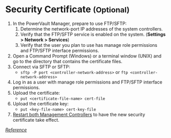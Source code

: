 # Security Certificate <small>(Optional)</small>

1. In the PowerVault Manager, prepare to use FTP/SFTP:
    1. Determine the network-port IP addresses of the system controllers.
    2. Verify that the FTP/SFTP service is enabled on the system. (**Settings > Network > Services**)
    3. Verify that the user you plan to use has manage role permissions and FTP/SFTP interface permissions.
2. Open a Command Prompt (Windows) or a terminal window (UNIX) and go to the directory that contains the certificate files.
3. Connect via SFTP or SFTP:
    - `sftp -P port <controller-network-address>` or `ftp <controller-network-address>`
4. Log in as a user with manage role permissions and FTP/SFTP interface permissions.
5. Upload the certificate: 
    - `put <certificate-file-name> cert-file`
6. Upload the certificate key:
    - `put <key-file-name> cert-key-file`
7. [Restart both Management Controllers](../powervault-me5/me5-shutdown-controller.md) to have the new security certificate take effect.

[*Reference*](https://www.dell.com/support/manuals/en-us/powervault-me5024/me5_series_ag/install-a-security-certificate?guid=guid-64a1da20-4cbd-4c5c-8b83-f14a7753a6c6&lang=en-us)